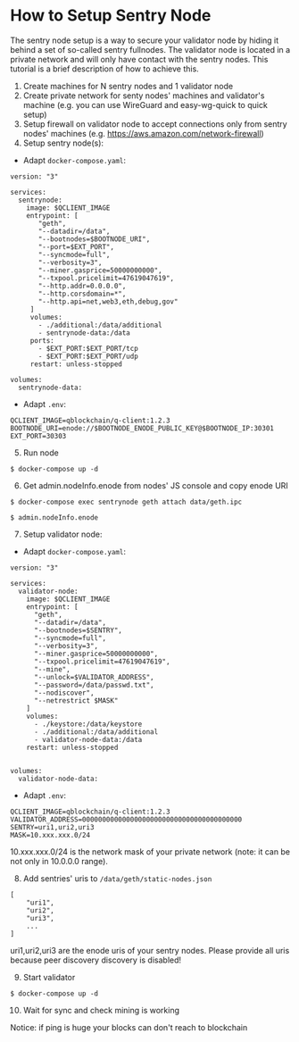 # How to Setup Sentry Node


The sentry node setup is a way to secure your validator node by hiding it behind a set of so-called sentry fullnodes. The validator node is located in a private network and will only have contact with the sentry nodes. This tutorial is a brief description of how to achieve this.

1. Create machines for N sentry nodes and 1 validator node
2. Create private network for senty nodes' machines and validator's machine (e.g. you can use WireGuard and easy-wg-quick to quick setup)
3. Setup firewall on validator node to accept connections only from sentry nodes' machines (e.g. https://aws.amazon.com/network-firewall)
4. Setup sentry node(s):

  - Adapt `docker-compose.yaml`:

```text
version: "3"

services:
  sentrynode:
    image: $QCLIENT_IMAGE
    entrypoint: [
       "geth",
       "--datadir=/data",
       "--bootnodes=$BOOTNODE_URI",
       "--port=$EXT_PORT",
       "--syncmode=full",
       "--verbosity=3",
       "--miner.gasprice=50000000000",
       "--txpool.pricelimit=47619047619",  
       "--http.addr=0.0.0.0",
       "--http.corsdomain=*",  
       "--http.api=net,web3,eth,debug,gov"
     ]
     volumes:
       - ./additional:/data/additional
       - sentrynode-data:/data
     ports:
       - $EXT_PORT:$EXT_PORT/tcp
       - $EXT_PORT:$EXT_PORT/udp
     restart: unless-stopped

volumes:
  sentrynode-data:
```
  - Adapt `.env`:

```text
QCLIENT_IMAGE=qblockchain/q-client:1.2.3
BOOTNODE_URI=enode://$BOOTNODE_ENODE_PUBLIC_KEY@$BOOTNODE_IP:30301
EXT_PORT=30303
```

5. Run node
```text
$ docker-compose up -d
```

6. Get admin.nodeInfo.enode from nodes' JS console and copy enode URI
```text
$ docker-compose exec sentrynode geth attach data/geth.ipc

$ admin.nodeInfo.enode
```

7. Setup validator node:

  - Adapt `docker-compose.yaml`:

```text
version: "3"

services:
  validator-node:
    image: $QCLIENT_IMAGE
    entrypoint: [
      "geth",
      "--datadir=/data",
      "--bootnodes=$SENTRY",
      "--syncmode=full",
      "--verbosity=3",
      "--miner.gasprice=50000000000",
      "--txpool.pricelimit=47619047619",  
      "--mine",
      "--unlock=$VALIDATOR_ADDRESS",
      "--password=/data/passwd.txt",
      "--nodiscover",
      "--netrestrict $MASK"
    ]
    volumes:
      - ./keystore:/data/keystore
      - ./additional:/data/additional
      - validator-node-data:/data
    restart: unless-stopped

      
volumes:
  validator-node-data:
```

  - Adapt `.env`:

```text
QCLIENT_IMAGE=qblockchain/q-client:1.2.3
VALIDATOR_ADDRESS=0000000000000000000000000000000000000000
SENTRY=uri1,uri2,uri3
MASK=10.xxx.xxx.0/24
```

10.xxx.xxx.0/24 is the network mask of your private network (note: it can be not only in 10.0.0.0 range).

8. Add sentries' uris to `/data/geth/static-nodes.json`
```text
[
    "uri1",
    "uri2",
    "uri3",
    ...
]
```

uri1,uri2,uri3 are the enode uris of your sentry nodes. Please provide all uris because peer discovery discovery is disabled!

9. Start validator
```text
$ docker-compose up -d
```

10. Wait for sync and check mining is working

Notice: if ping is huge your blocks can don't reach to blockchain
